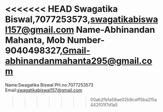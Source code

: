 <<<<<<< HEAD
Swagatika Biswal,7077253573,swagatikabiswal157@gmail.com
Name-Abhinandan Mahanta, Mob Number-9040498327,Gmail-abhinandanmahanta295@gmail.com
=======
Name:Swagatika Biswal
PH.no:7077253573
Email:swagatikabiswal157@gmail.com
>>>>>>> 00ab2fbfa58ae02b9caff5ba2f5a442f01f7d1a5
